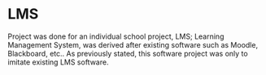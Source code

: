 # LMS

Project was done for an individual school project, LMS; Learning Management System, was derived after existing software such as Moodle, Blackboard, etc..
As previously stated, this software project was only to imitate existing LMS software.

